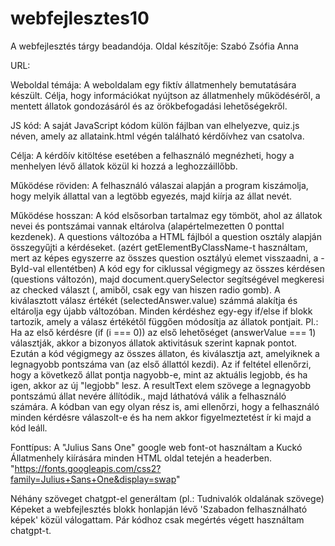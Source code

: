 # webfejlesztes10
A webfejlesztés tárgy beadandója.
Oldal készítője: Szabó Zsófia Anna

URL: 

Weboldal témája: A weboldalam egy fiktív állatmenhely bemutatására készült. Célja, hogy információkat nyújtson az állatmenhely működéséről, a mentett állatok gondozásáról és az örökbefogadási lehetőségekről.

JS kód: A saját JavaScript kódom külön fájlban van elhelyezve, quiz.js néven, amely az allataink.html végén található kérdőívhez van csatolva.

Célja: A kérdőív kitöltése esetében a felhasználó megnézheti, hogy a menhelyen lévő állatok közül ki hozzá a leghozzáillőbb.

Működése röviden: A felhasználó válaszai alapján a program kiszámolja, hogy melyik állattal van a legtöbb egyezés, majd kiírja az állat nevét.

Működése hosszan: A kód elsősorban tartalmaz egy tömböt, ahol az állatok nevei és pontszámai vannak eltárolva (alapértelmezetten 0 ponttal kezdenek). 
A questions változóba a HTML fájlból a question osztály alapján összegyűjti a kérdéseket. (azért getElementByClassName-t használtam, mert az képes egyszerre az összes question osztályú elemet visszaadni, a -ById-val ellentétben)
A kód egy for ciklussal végigmegy az összes kérdésen (questions változón), majd document.querySelector segítségével megkeresi az checked választ (, amiből, csak egy van hiszen radio gomb). A kiválasztott válasz értékét (selectedAnswer.value) számmá alakítja és eltárolja egy újabb változóban.
Minden kérdéshez egy-egy if/else if blokk tartozik, amely a válasz értékétől függően módosítja az állatok pontjait. Pl.: Ha az első kérdésre (if (i === 0)) az első lehetőséget (answerValue === 1) választják, akkor a bizonyos állatok aktivitásuk szerint kapnak pontot. 
Ezután  a kód végigmegy az összes állaton, és kiválasztja azt, amelyiknek a legnagyobb pontszáma van (az első állattól kezdi). Az if feltétel ellenőrzi, hogy a következő állat pontja nagyobb-e, mint az aktuális legjobb, és ha igen, akkor az új "legjobb" lesz.
A resultText elem szövege a legnagyobb pontszámú állat nevére állítódik., majd láthatóvá válik a felhasználó számára.
A kódban van egy olyan rész is, ami ellenőrzi, hogy a felhasználó minden kérdésre válaszolt-e és ha nem akkor figyelmeztetést ír ki majd a kód leáll.

Fonttípus: A "Julius Sans One" google web font-ot használtam a Kuckó Állatmenhely kiírására minden HTML oldal tetején a headerben.
"https://fonts.googleapis.com/css2?family=Julius+Sans+One&display=swap"

Néhány szöveget chatgpt-el generáltam (pl.: Tudnivalók oldalának szövege)
Képeket a webfejlesztés blokk honlapján lévő 'Szabadon felhasználható képek' közül válogattam.
Pár kódhoz csak megértés végett használtam chatgpt-t.
